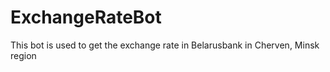 # ExchangeRateBot
This bot is used to get the exchange rate in Belarusbank in Cherven, Minsk region


